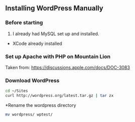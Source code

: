 ## Installing WordPress Manually

### Before starting
1. I already had MySQL set up and installed.
* XCode already installed

### Set up Apache with PHP on Mountain Lion
Taken from: https://discussions.apple.com/docs/DOC-3083

### Download WordPress
````bash
cd ~/Sites
curl http://wordpress.org/latest.tar.gz | tar zx
````
*Rename the wordpress directory
````bash
mv wordpress/ wptest/
````
